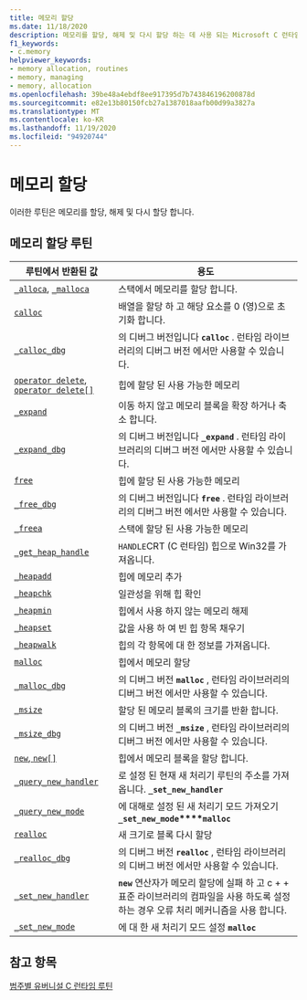 ```yaml
---
title: 메모리 할당
ms.date: 11/18/2020
description: 메모리를 할당, 해제 및 다시 할당 하는 데 사용 되는 Microsoft C 런타임 함수 목록입니다.
f1_keywords:
- c.memory
helpviewer_keywords:
- memory allocation, routines
- memory, managing
- memory, allocation
ms.openlocfilehash: 39be48a4ebdf8ee917395d7b743846196200878d
ms.sourcegitcommit: e82e13b80150fcb27a1387018aafb00d99a3827a
ms.translationtype: MT
ms.contentlocale: ko-KR
ms.lasthandoff: 11/19/2020
ms.locfileid: "94920744"
---
```

# <a name="memory-allocation"></a>메모리 할당

이러한 루틴은 메모리를 할당, 해제 및 다시 할당 합니다.

## <a name="memory-allocation-routines"></a>메모리 할당 루틴

|루틴에서 반환된 값|용도|
|-------------|---------|
|[`_alloca`](../c-runtime-library/reference/alloca.md), [`_malloca`](../c-runtime-library/reference/malloca.md)|스택에서 메모리를 할당 합니다.|
|[`calloc`](../c-runtime-library/reference/calloc.md)|배열을 할당 하 고 해당 요소를 0 (영)으로 초기화 합니다.|
|[`_calloc_dbg`](../c-runtime-library/reference/calloc-dbg.md)|의 디버그 버전입니다 **`calloc`** . 런타임 라이브러리의 디버그 버전 에서만 사용할 수 있습니다.|
|[`operator delete`, `operator delete[]`](../c-runtime-library/delete-operator-crt.md)|힙에 할당 된 사용 가능한 메모리 |
|[`_expand`](../c-runtime-library/reference/expand.md)|이동 하지 않고 메모리 블록을 확장 하거나 축소 합니다.|
|[`_expand_dbg`](../c-runtime-library/reference/expand-dbg.md)|의 디버그 버전입니다 **`_expand`** . 런타임 라이브러리의 디버그 버전 에서만 사용할 수 있습니다.|
|[`free`](../c-runtime-library/reference/free.md)|힙에 할당 된 사용 가능한 메모리|
|[`_free_dbg`](../c-runtime-library/reference/free-dbg.md)|의 디버그 버전입니다 **`free`** . 런타임 라이브러리의 디버그 버전 에서만 사용할 수 있습니다.|
|[`_freea`](../c-runtime-library/reference/freea.md)|스택에 할당 된 사용 가능한 메모리|
|[`_get_heap_handle`](../c-runtime-library/reference/get-heap-handle.md)|`HANDLE`CRT (C 런타임) 힙으로 Win32를 가져옵니다.|
|[`_heapadd`](../c-runtime-library/heapadd.md)|힙에 메모리 추가|
|[`_heapchk`](../c-runtime-library/reference/heapchk.md)|일관성을 위해 힙 확인|
|[`_heapmin`](../c-runtime-library/reference/heapmin.md)|힙에서 사용 하지 않는 메모리 해제|
|[`_heapset`](../c-runtime-library/heapset.md)|값을 사용 하 여 빈 힙 항목 채우기|
|[`_heapwalk`](../c-runtime-library/reference/heapwalk.md)|힙의 각 항목에 대 한 정보를 가져옵니다.|
|[`malloc`](../c-runtime-library/reference/malloc.md)|힙에서 메모리 할당|
|[`_malloc_dbg`](../c-runtime-library/reference/malloc-dbg.md)|의 디버그 버전 **`malloc`** , 런타임 라이브러리의 디버그 버전 에서만 사용할 수 있습니다.|
|[`_msize`](../c-runtime-library/reference/msize.md)|할당 된 메모리 블록의 크기를 반환 합니다.|
|[`_msize_dbg`](../c-runtime-library/reference/msize-dbg.md)|의 디버그 버전 **`_msize`** , 런타임 라이브러리의 디버그 버전 에서만 사용할 수 있습니다.|
|[`new`, `new[]`](../c-runtime-library/new-operator-crt.md)|힙에서 메모리 블록을 할당 합니다.|
|[`_query_new_handler`](../c-runtime-library/reference/query-new-handler.md)|로 설정 된 현재 새 처리기 루틴의 주소를 가져옵니다. **`_set_new_handler`**|
|[`_query_new_mode`](../c-runtime-library/reference/query-new-mode.md)|에 대해로 설정 된 새 처리기 모드 가져오기 **`_set_new_mode`****`malloc`**|
|[`realloc`](../c-runtime-library/reference/realloc.md)|새 크기로 블록 다시 할당|
|[`_realloc_dbg`](../c-runtime-library/reference/realloc-dbg.md)|의 디버그 버전 **`realloc`** , 런타임 라이브러리의 디버그 버전 에서만 사용할 수 있습니다.|
|[`_set_new_handler`](../c-runtime-library/reference/set-new-handler.md)|**`new`** 연산자가 메모리 할당에 실패 하 고 c + + 표준 라이브러리의 컴파일을 사용 하도록 설정 하는 경우 오류 처리 메커니즘을 사용 합니다.|
|[`_set_new_mode`](../c-runtime-library/reference/set-new-mode.md)|에 대 한 새 처리기 모드 설정 **`malloc`**|

## <a name="see-also"></a>참고 항목

[범주별 유버니설 C 런타임 루틴](../c-runtime-library/run-time-routines-by-category.md)